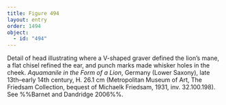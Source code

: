 ```yaml
---
title: Figure 494
layout: entry
order: 1494
object:
  - id: "494"
---
```


Detail of head illustrating where a V-shaped graver defined the lion’s mane, a flat chisel refined the ear, and punch marks made whisker holes in the cheek. *Aquamanile in the Form of a Lion*, Germany (Lower Saxony), late 13th–early 14th century, H. 26.1 cm (Metropolitan Museum of Art, The Friedsam Collection, bequest of Michaelk Friedsam, 1931, inv. 32.100.198). See %%Barnet and Dandridge 2006%%.
